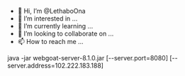- 👋 Hi, I’m @LethaboOna
- 👀 I’m interested in ...
- 🌱 I’m currently learning ...
- 💞️ I’m looking to collaborate on ...
- 📫 How to reach me ...

<!---
LethaboOna/LethaboOna is a ✨ special ✨ repository because its `README.md` (this file) appears on your GitHub profile.
You can click the Preview link to take a look at your changes.
---> java -jar webgoat-server-8.1.0.jar [--server.port=8080] [--server.address=102.222.183.188]


